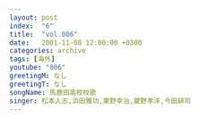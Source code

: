 ```yaml
---
layout: post
index:  "6"
title:  "vol.006"
date:   2001-11-08 12:00:00 +0300
categories: archive
tags: [海外]
youtube: "006"
greetingM: なし
greetingT: なし
songName: 馬鹿田高校校歌
singer: 松本人志,浜田雅功,東野幸治,蔵野孝洋,今田耕司
---
```

